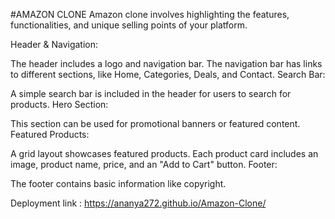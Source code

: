 #AMAZON CLONE
Amazon clone involves highlighting the features, functionalities, and unique selling points of your platform.

Header & Navigation:

The header includes a logo and navigation bar. The navigation bar has links to different sections, like Home, Categories, Deals, and Contact.
Search Bar:

A simple search bar is included in the header for users to search for products.
Hero Section:

This section can be used for promotional banners or featured content.
Featured Products:

A grid layout showcases featured products. Each product card includes an image, product name, price, and an "Add to Cart" button.
Footer:

The footer contains basic information like copyright.

Deployment link : https://ananya272.github.io/Amazon-Clone/
